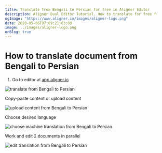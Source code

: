 ```yaml
---
title: Translate from Bengali to Persian for free in Aligner Editor
description: Aligner Dual Editor Tutorial. How to translate for free from Bengali to Persian. Aligner is multilingual document management platform. 
ogImage: "https://www.aligner.io/images/aligner-logo.png"
date: 2020-05-06T07:09:21+03:00
image: ../images/aligner-logo.png
onBlog: true
---
```


# How to translate document from Bengali to Persian

1. Go to editor at [app.aligner.io](https://app.aligner.io "Aligner App web page")

![translate from Bengali to Persian](../aligner-blank-editor.png "translate from Bengali to Persian")

Copy-paste content or upload content

![upload content from Bengali to Persian](../aligner-uploaded-document.png "upload content from Bengali to Persian")

Choose desired language

![choose machine translation from Bengali to Persian](../aligner-language-dropdown.png "choose machine translation from Bengali to Persian")

Work and edit 2 documents in parallel

![edit translation from Bengali to Persian](../aligner-double-sitded-editor.png "edit translation from Bengali to Persian")

